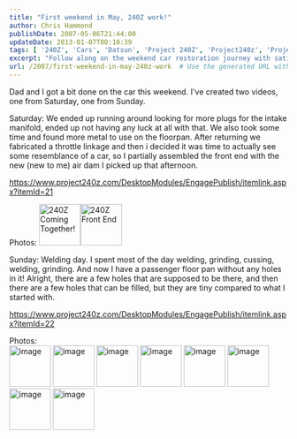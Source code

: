 ```yaml
---
title: "First weekend in May, 240Z work!"
author: Chris Hammond
publishDate: 2007-05-06T21:44:00
updateDate: 2013-01-07T00:10:39
tags: [ '240Z', 'Cars', 'Datsun', 'Project 240Z', 'Project240z', 'Project240Zcom' ]
excerpt: "Follow along on the weekend car restoration journey with satisfying progress updates and detailed photos. Watch the transformation unfold! 🚗🛠 #CarRestoration #WeekendProject #DIYCars"
url: /2007/first-weekend-in-may-240z-work  # Use the generated URL with year
---
```

<p>Dad and I got a bit done on the car this weekend. I've created two videos, one from Saturday, one from Sunday.</p> <p>Saturday: We ended up running around looking for more plugs for the intake manifold, ended up not having any luck at all with that. We also took some time and found more metal to use on the floorpan. After returning we fabricated a throttle linkage and then i decided it was time to actually see some resemblance of a car, so I partially assembled the front end with the new (new to me)&nbsp;air dam I picked up that afternoon.</p> <p><a href="https://www.project240z.com/DesktopModules/EngagePublish/itemlink.aspx?itemId=21">https://www.project240z.com/DesktopModules/EngagePublish/itemlink.aspx?itemId=21</a></p> <p>Photos: <a style="text-decoration: none" target="_blank" href="https://www.flickr.com/photos/chammond/486059431/in/pool-341731@N21"><img height="75" alt="240Z Coming Together!" border="0" src="https://farm1.static.flickr.com/229/486059431_ae3b590d3a_m.jpg" /></a><a style="text-decoration: none" target="_blank" href="https://www.flickr.com/photos/chammond/486058899/in/pool-341731@N21"><img height="75" alt="240Z Front End" border="0" src="https://farm1.static.flickr.com/219/486058899_38c463767d_m.jpg" /> </a></p> <p>Sunday:&nbsp;Welding day. I spent most of the day welding, grinding, cussing, welding, grinding. And now I have a passenger floor pan without any holes in it! Alright, there are a few holes that are supposed to be there, and then there are a few holes that can be filled, but they are tiny compared to what I started with.</p> <p><a href="https://www.project240z.com/DesktopModules/EngagePublish/itemlink.aspx?itemId=22">https://www.project240z.com/DesktopModules/EngagePublish/itemlink.aspx?itemId=22</a></p> <p>Photos:&nbsp;<br /> <a style="text-decoration: none" target="_blank" href="https://www.flickr.com/photos/chammond/487409589/in/pool-341731@N21"><img height="75" alt="image" border="0" src="https://farm1.static.flickr.com/201/487409589_10bfa56f62_m.jpg" /> </a><a style="text-decoration: none" target="_blank" href="https://www.flickr.com/photos/chammond/487408969/in/pool-341731@N21"><img height="75" alt="image" border="0" src="https://farm1.static.flickr.com/227/487408969_25592228dc_m.jpg" /> </a><a style="text-decoration: none" target="_blank" href="https://www.flickr.com/photos/chammond/487408169/in/pool-341731@N21"><img height="75" alt="image" border="0" src="https://farm1.static.flickr.com/218/487408169_d3d6b6e962_m.jpg" /> </a><a style="text-decoration: none" target="_blank" href="https://www.flickr.com/photos/chammond/487407173/in/pool-341731@N21"><img height="75" alt="image" border="0" src="https://farm1.static.flickr.com/201/487407173_1945d8e56a_m.jpg" /> </a><a style="text-decoration: none" target="_blank" href="https://www.flickr.com/photos/chammond/487405875/in/pool-341731@N21"><img height="75" alt="image" border="0" src="https://farm1.static.flickr.com/193/487405875_105d0461a5_m.jpg" /> </a><a style="text-decoration: none" target="_blank" href="https://www.flickr.com/photos/chammond/487403873/in/pool-341731@N21"><img height="75" alt="image" border="0" src="https://farm1.static.flickr.com/226/487403873_e887af4a52_m.jpg" /> </a><a style="text-decoration: none" target="_blank" href="https://www.flickr.com/photos/chammond/487374606/in/pool-341731@N21"><img height="75" alt="image" border="0" src="https://farm1.static.flickr.com/209/487374606_db9a6b36d3_m.jpg" /> </a><a style="text-decoration: none" target="_blank" href="https://www.flickr.com/photos/chammond/487372484/in/pool-341731@N21"><img height="75" alt="image" border="0" src="https://farm1.static.flickr.com/190/487372484_fecd8e6b66_m.jpg" /></a></p>


